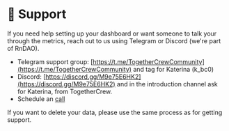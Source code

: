 # 🚁 Support

If you need help setting up your dashboard or want someone to talk your through the metrics, reach out to us using Telegram or Discord (we're part of RnDAO).

* Telegram support group: [https://t.me/TogetherCrewCommunity](https://t.me/TogetherCrewCommunity) and tag for Katerina (k\_bc0)
* Discord: [https://discord.gg/M9e75E6HK2](https://discord.gg/M9e75E6HK2) and in the introduction channel ask for Katerina, from TogetherCrew.&#x20;
* Schedule an [call](https://cal.com/katerina-bohle-carbonell-wvtw5a/tconboarding)



If you want to delete your data, please use the same process as for getting support.&#x20;

